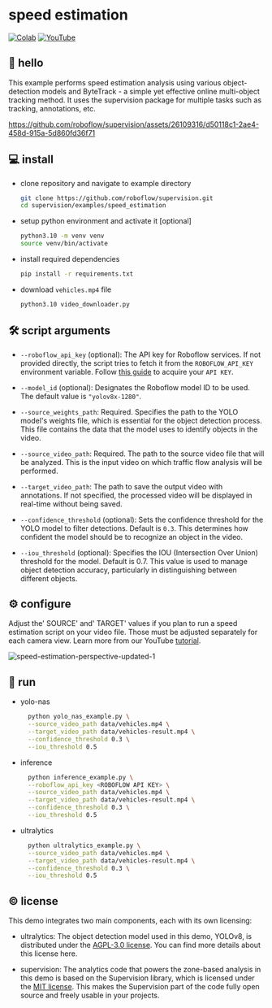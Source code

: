 # speed estimation

[![Colab](https://colab.research.google.com/assets/colab-badge.svg)](https://colab.research.google.com/github/roboflow-ai/notebooks/blob/main/notebooks/how-to-estimate-vehicle-speed-with-computer-vision.ipynb)
[![YouTube](https://badges.aleen42.com/src/youtube.svg)](https://youtu.be/uWP6UjDeZvY)

## 👋 hello

This example performs speed estimation analysis using various object-detection models
and ByteTrack - a simple yet effective online multi-object tracking method. It uses the
supervision package for multiple tasks such as tracking, annotations, etc.

https://github.com/roboflow/supervision/assets/26109316/d50118c1-2ae4-458d-915a-5d860fd36f71

## 💻 install

- clone repository and navigate to example directory

  ```bash
  git clone https://github.com/roboflow/supervision.git
  cd supervision/examples/speed_estimation
  ```

- setup python environment and activate it [optional]

  ```bash
  python3.10 -m venv venv
  source venv/bin/activate
  ```

- install required dependencies

  ```bash
  pip install -r requirements.txt
  ```

- download `vehicles.mp4` file

  ```bash
  python3.10 video_downloader.py
  ```

## 🛠️ script arguments

- `--roboflow_api_key` (optional): The API key for Roboflow services. If not provided
  directly, the script tries to fetch it from the `ROBOFLOW_API_KEY` environment
  variable. Follow [this guide](https://docs.roboflow.com/api-reference/authentication#retrieve-an-api-key)
  to acquire your `API KEY`.
- `--model_id` (optional): Designates the Roboflow model ID to be used. The default
  value is `"yolov8x-1280"`.

- `--source_weights_path`: Required. Specifies the path to the YOLO model's weights
  file, which is essential for the object detection process. This file contains the
  data that the model uses to identify objects in the video.
- `--source_video_path`: Required. The path to the source video file that will be
  analyzed. This is the input video on which traffic flow analysis will be performed.
- `--target_video_path`: The path to save the output video with
  annotations. If not specified, the processed video will be displayed in real-time
  without being saved.
- `--confidence_threshold` (optional): Sets the confidence threshold for the YOLO
  model to filter detections. Default is `0.3`. This determines how confident the
  model should be to recognize an object in the video.
- `--iou_threshold` (optional): Specifies the IOU (Intersection Over Union) threshold
  for the model. Default is 0.7. This value is used to manage object detection
  accuracy, particularly in distinguishing between different objects.

## ⚙️ configure

Adjust the' SOURCE' and' TARGET' values if you plan to run a speed estimation script 
on your video file. Those must be adjusted separately for each camera view. Learn more 
from our YouTube [tutorial](https://youtu.be/uWP6UjDeZvY).

![speed-estimation-perspective-updated-1](https://github.com/roboflow/supervision/assets/26109316/837c5ee5-db99-4e3f-84bd-d27a5f0d761c)

## 🚀 run

- yolo-nas

  ```bash
    python yolo_nas_example.py \
    --source_video_path data/vehicles.mp4 \
    --target_video_path data/vehicles-result.mp4 \
    --confidence_threshold 0.3 \
    --iou_threshold 0.5
  ```

- inference

  ```bash
    python inference_example.py \
    --roboflow_api_key <ROBOFLOW API KEY> \
    --source_video_path data/vehicles.mp4 \
    --target_video_path data/vehicles-result.mp4 \
    --confidence_threshold 0.3 \
    --iou_threshold 0.5
  ```

- ultralytics

  ```bash
    python ultralytics_example.py \
    --source_video_path data/vehicles.mp4 \
    --target_video_path data/vehicles-result.mp4 \
    --confidence_threshold 0.3 \
    --iou_threshold 0.5
  ```

## © license

This demo integrates two main components, each with its own licensing:

- ultralytics: The object detection model used in this demo, YOLOv8, is distributed
  under the [AGPL-3.0 license](https://github.com/ultralytics/ultralytics/blob/main/LICENSE).
  You can find more details about this license here.

- supervision: The analytics code that powers the zone-based analysis in this demo is
  based on the Supervision library, which is licensed under the
  [MIT license](https://github.com/roboflow/supervision/blob/develop/LICENSE.md). This
  makes the Supervision part of the code fully open source and freely usable in your
  projects.
